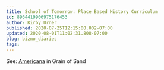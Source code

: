 ```yaml
---
title: School of Tomorrow: Place Based History Curriculum
id: 8964419906975176453
author: Kirby Urner
published: 2020-07-25T12:15:00.002-07:00
updated: 2020-08-01T11:02:31.808-07:00
blog: bizmo_diaries
tags: 
---
```


See:  [Americana](https://worldgame.blogspot.com/2020/07/americana.html) in Grain of Sand